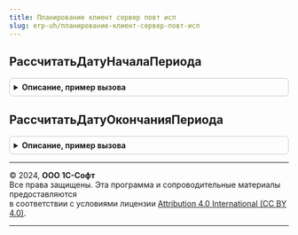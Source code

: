 ```yaml
---
title: Планирование клиент сервер повт исп
slug: erp-uh/планирование-клиент-сервер-повт-исп
---
```



## РассчитатьДатуНачалаПериода
<details style="margin: 1em 0; padding: 0.5em; border: 1px solid #ccc; border-radius: 6px;">

<summary style="font-weight: bold; cursor: pointer;">Описание, пример вызова</summary>

```bsl

// Рассчитывает дату начала периода по указанной дате и периодичности
//
// Параметры:
//  Дата			 - Дата							 - дата, к которой будет рассчитана дата начала периода
//  Периодичность	 - ПеречислениеСсылка.Периодичность	 - значение перечисления "Периодичность".
//
// Возвращаемое значение:
//  Дата - Дата начала периода
//
Функция РассчитатьДатуНачалаПериода(Знач Дата, Знач Периодичность) Экспорт
```

Пример вызова
```bsl
Результат = ПланированиеКлиентСерверПовтИсп.РассчитатьДатуНачалаПериода(Дата, Периодичность) 
```
</details>

## РассчитатьДатуОкончанияПериода
<details style="margin: 1em 0; padding: 0.5em; border: 1px solid #ccc; border-radius: 6px;">

<summary style="font-weight: bold; cursor: pointer;">Описание, пример вызова</summary>

```bsl

// Рассчитывает дату окончания периода по указанной дате и периодичности
//
// Параметры:
//  Дата			 - Дата							 - дата, к которой будет рассчитана дата окончания периода
//  Периодичность	 - ПеречислениеСсылка.Периодичность	 - значение перечисления "Периодичность".
//
// Возвращаемое значение:
//  Дата - Дата окончания периода.
//
Функция РассчитатьДатуОкончанияПериода(Знач Дата, Знач Периодичность) Экспорт
```

Пример вызова
```bsl
Результат = ПланированиеКлиентСерверПовтИсп.РассчитатьДатуОкончанияПериода(Дата, Периодичность) 
```
</details>

---

© 2024, **ООО 1С-Софт**  
Все права защищены. Эта программа и сопроводительные материалы предоставляются  
в соответствии с условиями лицензии [Attribution 4.0 International (CC BY 4.0)](https://creativecommons.org/licenses/by/4.0/legalcode).

---
